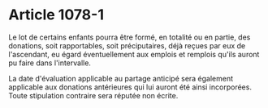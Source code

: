 # Article 1078-1

Le lot de certains enfants pourra être formé, en totalité ou en partie, des donations, soit rapportables, soit préciputaires, déjà reçues par eux de l'ascendant, eu égard éventuellement aux emplois et remplois qu'ils auront pu faire dans l'intervalle.

La date d'évaluation applicable au partage anticipé sera également applicable aux donations antérieures qui lui auront été ainsi incorporées. Toute stipulation contraire sera réputée non écrite.
